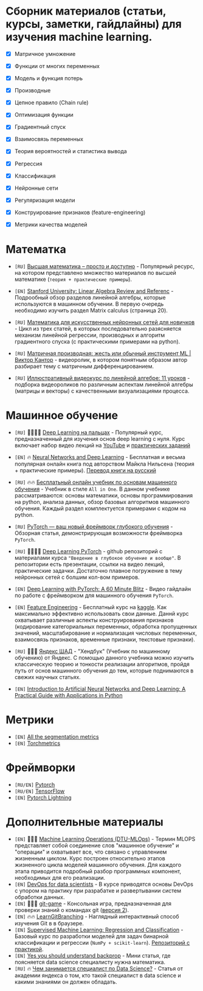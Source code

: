 # Сборник материалов (статьи, курсы, заметки, гайдлайны) для изучения machine learning.


- [x] Матричное умножение
- [x] Функции от многих переменных
- [x] Модель и функция потерь
- [x] Производные
- [x] Цепное правило (Chain rule)
- [x] Оптимизация функции
- [x] Градиентный спуск
- [x] Взаимосвязь переменных
- [x] Теория вероятностей и статистика вывода
- [x] Регрессия
- [x] Классификация
- [x] Нейронные сети
- [x] Регуляризация модели
- [x] Конструирование признаков (feature-engineering)
- [x] Метрики качества моделей


# Математка
- `[RU]` [Высшая математика – просто и доступно](http://mathprofi.ru/) - Популярный ресурс, на котором представлено множество материалов по высшей математике (`теория + практические примеры`).  

- `[EN]` [Stanford University: Linear Algebra Review and Referenc](http://cs229.stanford.edu/section/cs229-linalg.pdf) -   Подрообный обзор разделов линейной алгебры, которые используются в машинном обучении. В первую очередь необходимо изучить раздел Matrix calculus (страница 20).

- `[RU]` [Математика для искусственных нейронных сетей для новичков](https://habr.com/ru/post/307004/) - Цикл из трех статей, в которых последовательно разясняется механизм линейной регрессии, производных и алгоритм градиентного спуска (с практическими примерами на python).

- `[RU]` [Матричная производная: жесть или обычный инструмент ML | Виктор Кантор](https://www.youtube.com/watch?v=aAAcBWyS_YI) - видеоролик, в котором понятным образом автор разбирает тему с матричным дифференцированием.

- `[RU]` [Иллюстративный видеокурс по линейной алгебре: 11 уроков](https://proglib.io/p/algebra?utm_source=chatgpt.com) - подборка видеороликов по различным аспектам линейной алгебры (матрицы и векторы) с качественными визуализациями процесса.
 
# Машинное обучение
- `[RU]` 🚀🔥🔥🔥 [Deep Learning на пальцах](https://dlcourse.ai/) - Популярный курс, предназначенный для изучения основ deep learning с нуля. Курс включает набор видео лекций на [YouTube](https://www.youtube.com/@sim0nsays/featured) и [практических заданий](https://github.com/sim0nsays/dlcourse_ai)

- `[EN]` 🔥 [Neural Networks and Deep Learning](http://neuralnetworksanddeeplearning.com/) - Бесплатная и весьма популярная онлайн книга под авторством Майкла Нильсена (теория + практические примеры). [Перевод книги на русский](https://habr.com/ru/post/456738/)

- `[RU]` 🔥🔥 [Бесплатьный онлайн учебник по основам машинного обучения](https://www.dmitrymakarov.ru/) - Учебник в стиле `All in One`. В данном учебнике рассматриваются: основы математики, основы программирования на python, анализа данных, обзор базовых алгоритмов машинного обучения. Каждый раздел комплектуется примерами с кодом на python. 

- `[RU]` [PyTorch — ваш новый фреймворк глубокого обучения](https://habr.com/ru/post/334380/) - Обзорная статья, демонстрирующая возможности фреймворка `PyTorch`.

- `[RU]` 🚀🔥🔥🔥 [Deep Learning PyTorch](https://github.com/FUlyankin/deep_learning_pytorch/tree/main) - github репозиторий с материалами курса `"Введение в глубокое обучение и вообще"`. В репозитории есть презентации, ссылки на видео лекций, практические задачки. Достаточно плавное погружение в тему нейронных сетей с болшим кол-вом примеров.

- `[EN]` [Deep Learning with PyTorch: A 60 Minute Blitz](https://pytorch.org/tutorials/beginner/deep_learning_60min_blitz.html) - Видео гайдлайн по работе с фреймворком для машинного обучения `PyTorch`.

- `[EN]` [Feature Engineering](https://www.kaggle.com/learn/feature-engineering) - Бесплатный курс на [kaggle](https://www.kaggle.com/). Как максимально эффективно использовать свои данные. Даннй курс охватывает различные аспекты конструирования признаков (кодирование категориальных переменных, обработка пропущенных значений, масштабирование и нормализация числовых переменных, взаимосвязь признаков, временные признаки, текстовые признаки).
- `[RU]` 🚀🔥🔥 [Яндекс ШАД](https://education.yandex.ru/handbook/ml) - "Хендбук" (Учебник по машинному обучению) от Яндекс. С помощью данного учебника можно изучить классическую теорию и тонкости реализации алгоритмов, пройдя путь от основ машинного обучения до тем, которые поднимаются в свежих научных статьях.
- `[EN]` [Introduction to Artificial Neural Networks and Deep Learning: A Practical Guide with Applications in Python](https://github.com/rasbt/deep-learning-book) 

# Метрики
- `[EN]` [All the segmentation metrics](https://www.kaggle.com/code/yassinealouini/all-the-segmentation-metrics)
- `[EN]` [Torchmetrics](https://lightning.ai/docs/torchmetrics/stable/)

# Фреймворки
- `[RU/EN]` [Pytorch](https://pytorch.org)
- `[RU/EN]` [TensorFlow](https://www.tensorflow.org/text/tutorials/image_captioning)
- `[EN]` [Pytorch Lightning](https://lightning.ai/docs/pytorch/stable/)

# Дополнительные материалы
- `[EN]` 🚀🔥🔥 [Machine Learning Operations (DTU-MLOps)](https://skaftenicki.github.io/dtu_mlops/) - Термин MLOPS представляет собой соединение слов "машинное обучение" и "операции" и охватывает все, что связано с управлением жизненным циклом. Курс построен относительно этапов жизненного цикла моделей машинного обучения. Для каждого этапа приводится подробный разбор программных компонент, необходимых для его реализации.
- `[EN]` [DevOps for data scientists](https://skaftenicki.github.io/ku_devops/) - В курсе приводятся основы DevOps с упором на практику при разрабатке и развертывании систем обработки данных.
- `[EN]` 🚀🔥🔥 [git-game](https://github.com/git-game) - Консольная игра, предназначенная для проверки знаний о командах git ([версия 2](https://github.com/git-game/git-game-v2)).
- `[EN]` 🔥🔥 [LearnGitBranching](https://learngitbranching.js.org/) - Наглядный интерактивный способ изучения Git в в браузере.
- `[EN]` [Supervised Machine Learning: Regression and Classification](https://www.coursera.org/learn/machine-learning) - Базовый курс по разработки моделей для задач бинарной классификации и регрессии (`NumPy + scikit-learn`). [Репозиторий с практикой](https://github.com/sevskii111/supervised-learning).
- `[EN]` [Yes you should understand backprop](https://karpathy.medium.com/yes-you-should-understand-backprop-e2f06eab496b) - Мини статья, где поясняется data science специалисту нужна математика.
- `[RU]` 🔥 [Чем занимается специалист по Data Science?](https://academy.yandex.ru/journal/chem-zanimaetsya-spetsialist-po-data-science-i-kak-nachat-rabotat-v-etoy-oblasti) - Статья от академии яндекса о том, кто такой специалист в data science и какими знаниями он должен обладать.
 

